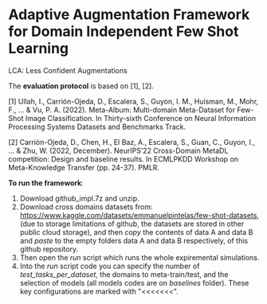 # Adaptive Augmentation Framework for Domain Independent Few Shot Learning
LCA: Less Confident Augmentations

The **evaluation protocol** is based on [1], [2].

[1]	Ullah, I., Carrión-Ojeda, D., Escalera, S., Guyon, I. M., Huisman, M., Mohr, F., ... & Vu, P. A. (2022). Meta-Album: Multi-domain Meta-Dataset for Few-Shot Image Classification. In Thirty-sixth Conference on Neural Information Processing Systems Datasets and Benchmarks Track.

[2]	Carrión-Ojeda, D., Chen, H., El Baz, A., Escalera, S., Guan, C., Guyon, I., ... & Zhu, W. (2022, December). NeurIPS’22 Cross-Domain MetaDL competition: Design and baseline results. In ECMLPKDD Workshop on Meta-Knowledge Transfer (pp. 24-37). PMLR.



**To run the framework**:

1. Download github_impl.7z and unzip.
2. Download cross domains datasets from: https://www.kaggle.com/datasets/emmanuelpintelas/few-shot-datasets, (due to storage limitations of github, the datasets are stored in other public cloud storage), and then _copy_ the contents of data A and data B and _paste_ to the empty folders data A and data B  respectively, of this github repository.
3. Then open the _run_ script which runs the whole expiremental simulations.
4. Into the _run_ script code you can specify the number of _test_tasks_per_dataset_, the domains to meta-train/test, and the selection of models (all models codes are on _baselines_ folder). These key configurations are marked with "<<<<<<<".
